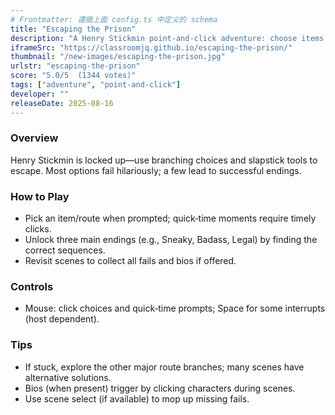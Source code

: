 ```yaml
---
# Frontmatter: 遵循上面 config.ts 中定义的 schema
title: "Escaping the Prison"
description: "A Henry Stickmin point‑and‑click adventure: choose items and routes (Sneaky/Badass/Legal) to break out, with multiple endings and gags."
iframeSrc: "https://classroomjq.github.io/escaping-the-prison/"
thumbnail: "/new-images/escaping-the-prison.jpg"
urlstr: "escaping-the-prison"
score: "5.0/5  (1344 votes)"
tags: ["adventure", "point-and-click"]
developer: ""
releaseDate: 2025-08-16
---
```




### Overview
Henry Stickmin is locked up—use branching choices and slapstick tools to escape. Most options fail hilariously; a few lead to successful endings.

### How to Play
- Pick an item/route when prompted; quick‑time moments require timely clicks.
- Unlock three main endings (e.g., Sneaky, Badass, Legal) by finding the correct sequences.
- Revisit scenes to collect all fails and bios if offered.

### Controls
- Mouse: click choices and quick‑time prompts; Space for some interrupts (host dependent).

### Tips
- If stuck, explore the other major route branches; many scenes have alternative solutions.
- Bios (when present) trigger by clicking characters during scenes.
- Use scene select (if available) to mop up missing fails.

